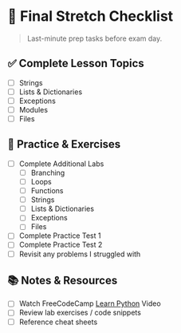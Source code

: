 # 🏁 Final Stretch Checklist

> Last-minute prep tasks before exam day.

## ✅ Complete Lesson Topics
- [ ] Strings
- [ ] Lists & Dictionaries
- [ ] Exceptions
- [ ] Modules
- [ ] Files

## 📝 Practice & Exercises
- [ ] Complete Additional Labs
  - [ ] Branching
  - [ ] Loops
  - [ ] Functions
  - [ ] Strings
  - [ ] Lists & Dictionaries
  - [ ] Exceptions
  - [ ] Files
- [ ] Complete Practice Test 1
- [ ] Complete Practice Test 2
- [ ] Revisit any problems I struggled with

## 📚 Notes & Resources
- [ ] Watch FreeCodeCamp [Learn Python](https://www.youtube.com/watch?v=rfscVS0vtbw&t=7907s) Video
- [ ] Review lab exercises / code snippets
- [ ] Reference cheat sheets
